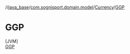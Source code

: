 //[java_base](../../../../index.md)/[com.sognisport.domain.model](../../index.md)/[Currency](../index.md)/[GGP](index.md)

# GGP

[JVM]\
[GGP](index.md)

